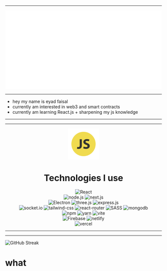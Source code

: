 ----------
<img src="/header.svg" alt="insane">                    

----------
- hey my name is eyad faisal 
- currently am interested in web3 and smart contracts
- currently am learning React.js + sharpening my js knowledge
----------
----------
<div align="center">
<img src="/javascript.png" width="100" alt="javascript" >
</div>
<h1 align="center">Technologies I use </h1> 

<div align="center">
<img src="https://img.shields.io/badge/react-%2320232a.svg?style=for-the-badge&logo=react&logoColor=%2361DAFB" alt="React" url="react-js.org">                    
</div>
<div align="center">
<img src="https://img.shields.io/badge/node.js-6DA55F?style=for-the-badge&logo=node.js&logoColor=white" alt="node.js">                    
<img src="https://img.shields.io/badge/Next-black?style=for-the-badge&logo=next.js&logoColor=white" alt="next.js">               
</div>  
<div align="center">
<img src="https://img.shields.io/badge/Electron-191970?style=for-the-badge&logo=Electron&logoColor=white" alt="Electron"> 
<img src="https://img.shields.io/badge/threejs-black?style=for-the-badge&logo=three.js&logoColor=white" alt="three.js">                    
<img src="https://img.shields.io/badge/express.js-%23404d59.svg?style=for-the-badge&logo=express&logoColor=%2361DAFB" alt="express.js">  
</div>   
<div align="center">
<img src="https://img.shields.io/badge/Socket.io-black?style=for-the-badge&logo=socket.io&badgeColor=010101" alt="socket.io">                    
<img src="https://img.shields.io/badge/tailwindcss-%2338B2AC.svg?style=for-the-badge&logo=tailwind-css&logoColor=white" alt="tailwind-css">                        
<img src="https://img.shields.io/badge/React_Router-CA4245?style=for-the-badge&logo=react-router&logoColor=white" alt="react-router">                    
<img src="https://img.shields.io/badge/SASS-hotpink.svg?style=for-the-badge&logo=SASS&logoColor=white" alt="SASS">                    
<img src="https://img.shields.io/badge/MongoDB-%234ea94b.svg?style=for-the-badge&logo=mongodb&logoColor=white" alt="mongodb"> 

</div>                
<div align="center">
<img src="https://img.shields.io/badge/NPM-%23000000.svg?style=for-the-badge&logo=npm&logoColor=white" alt="npm">                   
<img src="https://img.shields.io/badge/yarn-%232C8EBB.svg?style=for-the-badge&logo=yarn&logoColor=white" alt="yarn">                    
<img src="https://img.shields.io/badge/vite-%23646CFF.svg?style=for-the-badge&logo=vite&logoColor=white" alt="vite">                    

</div>
<div align="center">
<img src="https://img.shields.io/badge/Firebase-039BE5?style=for-the-badge&logo=Firebase&logoColor=white" alt="Firebase">                    
<img src="https://img.shields.io/badge/netlify-%23000000.svg?style=for-the-badge&logo=netlify&logoColor=#00C7B7" alt="netlify">                    
</div>
<div align="center">
<img src="https://img.shields.io/badge/vercel-%23000000.svg?style=for-the-badge&logo=vercel&logoColor=white" alt="vercel">                    
</div>




----------
----------

![GitHub Streak](http://github-readme-streak-stats.herokuapp.com?user=eyadevv&theme=blueberry)


<canvas>
    <a href="http://github-readme-streak-stats.herokuapp.com?user=eyadevv&theme=blueberry" alt="hey"></a>
</canvas>

<h1>what</h1>










